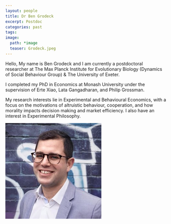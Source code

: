 ```yaml
---
layout: people
title: Dr Ben Grodeck
excerpt: Postdoc
categories: past
tags:
image:
  path: *image
  teaser: Grodeck.jpeg
---
```


Hello, My name is Ben Grodeck and I am currently a postdoctoral researcher at The Max Planck Institute for Evolutionary Biology (Dynamics of Social Behaviour Group) & The University of Exeter. 

I completed my PhD in Economics at Monash University under the supervision of Erte Xiao, Lata Gangadharan, and Philip Grossman.

My research interests lie in Experimental and Behavioural Economics, with a focus on the motivations of altruistic behaviour, cooperation, and how morality impacts decision making and market efficiency. I also have an interest in Experimental Philosophy. 

<div id="socialMedia" style="text-align:center">
    <a href="mailto:grodeck@evolbio.mpg.de" title="Email"><i style="font-size:24px" class="fa fa-envelope"></i></a>
    <a href="https://twitter.com/benleo_econ" title="Twitter"><i style="font-size:24px" class="fa fa-twitter"></i></a>
    <a href="https://sites.google.com/view/bengrodeck" title="Webpage"><i style="font-size:24px" class="fa fa-home"></i></a>
</div>

<img src="../../images/Grodeck.jpeg" class="center">
